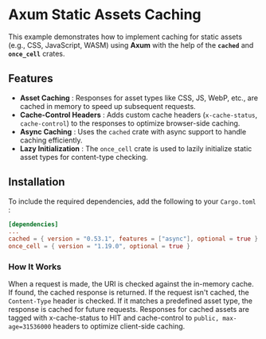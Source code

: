# Axum Static Assets Caching

This example demonstrates how to implement caching for static assets (e.g., CSS, JavaScript, WASM) using **Axum** with the help of the **`cached`** and **`once_cell`** crates.

## Features

- **Asset Caching** : Responses for asset types like CSS, JS, WebP, etc., are cached in memory to speed up subsequent requests.
- **Cache-Control Headers** : Adds custom cache headers (`x-cache-status`, `cache-control`) to the responses to optimize browser-side caching.
- **Async Caching** : Uses the `cached` crate with async support to handle caching efficiently.
- **Lazy Initialization** : The `once_cell` crate is used to lazily initialize static asset types for content-type checking.

## Installation

To include the required dependencies, add the following to your `Cargo.toml` :

```toml
[dependencies]
...
cached = { version = "0.53.1", features = ["async"], optional = true }
once_cell = { version = "1.19.0", optional = true }
```

### How It Works

When a request is made, the URI is checked against the in-memory cache. If found, the cached response is returned. If the request isn't cached, the `Content-Type` header is checked. If it matches a predefined asset type, the response is cached for future requests.
Responses for cached assets are tagged with x-cache-status to HIT and cache-control to `public, max-age=31536000` headers to optimize client-side caching.
